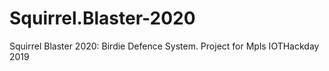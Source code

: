 # Squirrel.Blaster-2020
Squirrel Blaster 2020: Birdie Defence System.  Project for Mpls IOTHackday 2019


